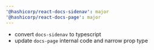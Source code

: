```yaml
---
'@hashicorp/react-docs-sidenav': major
'@hashicorp/react-docs-page': major
---
```


- convert `docs-sidenav` to typescript
- update `docs-page` internal code and narrow prop type
